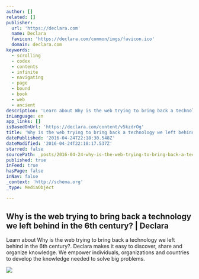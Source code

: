 ```yaml
---
author: []
related: []
publisher:
  url: 'https://declara.com'
  name: Declara
  favicon: 'https://declara.com/common/imgs/favicon.ico'
  domain: declara.com
keywords:
  - scrolling
  - codex
  - contents
  - infinite
  - navigating
  - page
  - bound
  - book
  - web
  - ancient
description: 'Learn about Why is the web trying to bring back a technology we left behind in the 6th century?. Declara makes it easy to discover, share and organize knowledge. We empower individuals, organizations and countries to develop the knowledge needed to solve big problems.'
inLanguage: en
app_links: []
isBasedOnUrl: 'https://declara.com/content/v5kzdrOg'
title: 'Why is the web trying to bring back a technology we left behind in the 6th century? | Declara'
datePublished: '2016-04-24T22:18:30.548Z'
dateModified: '2016-04-24T22:18:17.537Z'
starred: false
sourcePath: _posts/2016-04-24-why-is-the-web-trying-to-bring-back-a-technology-we-left-beh.md
published: true
inFeed: true
hasPage: false
inNav: false
_context: 'http://schema.org'
_type: MediaObject

---
```

<article style=""><h1>Why is the web trying to bring back a technology we left behind in the 6th century? | Declara</h1><p>Learn about Why is the web trying to bring back a technology we left behind in the 6th century?. Declara makes it easy to discover, share and organize knowledge. We empower individuals, organizations and countries to develop the knowledge needed to solve big problems.</p><img src="https://content.declara.com/file/v5kzdrOg/images/1" /></article>